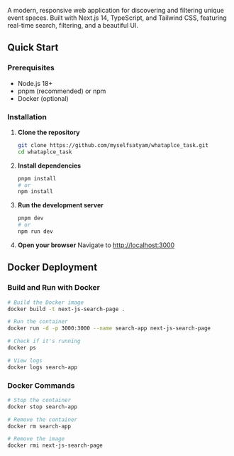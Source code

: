 

A modern, responsive web application for discovering and filtering unique event spaces. Built with Next.js 14, TypeScript, and Tailwind CSS, featuring real-time search, filtering, and a beautiful UI.

## Quick Start

### Prerequisites

- Node.js 18+ 
- pnpm (recommended) or npm
- Docker (optional)

### Installation

1. **Clone the repository**
   ```bash
   git clone https://github.com/myselfsatyam/whataplce_task.git
   cd whataplce_task
   ```

2. **Install dependencies**
   ```bash
   pnpm install
   # or
   npm install
   ```

3. **Run the development server**
   ```bash
   pnpm dev
   # or
   npm run dev
   ```

4. **Open your browser**
   Navigate to [http://localhost:3000](http://localhost:3000)

## Docker Deployment

### Build and Run with Docker

```bash
# Build the Docker image
docker build -t next-js-search-page .

# Run the container
docker run -d -p 3000:3000 --name search-app next-js-search-page

# Check if it's running
docker ps

# View logs
docker logs search-app
```

### Docker Commands

```bash
# Stop the container
docker stop search-app

# Remove the container
docker rm search-app

# Remove the image
docker rmi next-js-search-page
```


